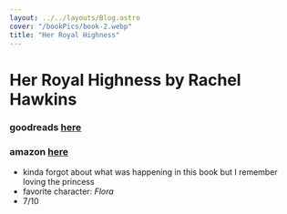 ```yaml
---
layout: ../../layouts/Blog.astro
cover: "/bookPics/book-2.webp"
title: "Her Royal Highness"
---
```


# Her Royal Highness by Rachel Hawkins
### goodreads **[here](https://www.goodreads.com/en/book/show/41734205)**
### amazon **[here](https://www.amazon.com/Royal-Highness-Royals-Rachel-Hawkins/dp/1524738263)**
- kinda forgot about what was happening in this book but I remember loving the princess
- favorite character: _Flora_
- 7/10